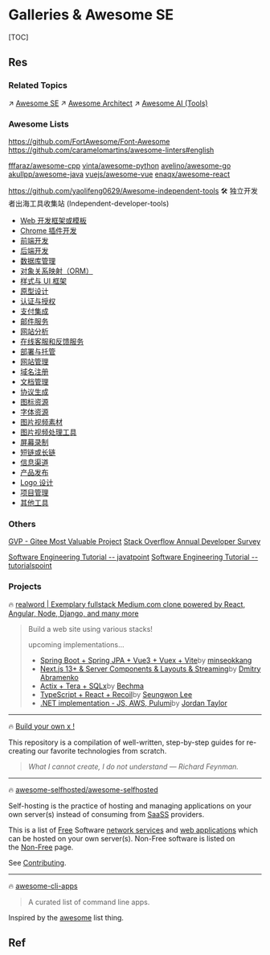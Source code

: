 # Galleries & Awesome SE

[TOC]



## Res
### Related Topics
↗ [Awesome SE](Awesome%20SE.md)
↗ [Awesome Architect](Awesome%20Architect.md)
↗ [Awesome AI (Tools)](../../🔑%20CS%20Core/Generic%20Software%20Tools%20&%20Projects/🕶️%20Awesome%20AI%20(Tools)/Awesome%20AI%20(Tools).md)


### Awesome Lists
https://github.com/FortAwesome/Font-Awesome
https://github.com/caramelomartins/awesome-linters#english

[fffaraz/awesome-cpp](https://github.com/fffaraz/awesome-cpp) 
[vinta/awesome-python](https://github.com/vinta/awesome-python) 
[avelino/awesome-go](https://github.com/avelino/awesome-go) 
[akullpp/awesome-java](https://github.com/akullpp/awesome-java) 
[vuejs/awesome-vue](https://github.com/vuejs/awesome-vue) 
[enaqx/awesome-react](https://github.com/enaqx/awesome-react) 

https://github.com/yaolifeng0629/Awesome-independent-tools
🛠️ 独立开发者出海工具收集站 (Independent-developer-tools)
- [Web 开发框架或模板](https://github.com/yaolifeng0629/Awesome-independent-tools#web%E5%BC%80%E5%8F%91%E6%A1%86%E6%9E%B6%E6%88%96%E6%A8%A1%E6%9D%BF)
- [Chrome 插件开发](https://github.com/yaolifeng0629/Awesome-independent-tools#chrome%E6%8F%92%E4%BB%B6%E5%BC%80%E5%8F%91)
- [前端开发](https://github.com/yaolifeng0629/Awesome-independent-tools#%E5%89%8D%E7%AB%AF%E5%BC%80%E5%8F%91)
- [后端开发](https://github.com/yaolifeng0629/Awesome-independent-tools#%E5%90%8E%E7%AB%AF%E5%BC%80%E5%8F%91)
- [数据库管理](https://github.com/yaolifeng0629/Awesome-independent-tools#%E6%95%B0%E6%8D%AE%E5%BA%93%E7%AE%A1%E7%90%86)
- [对象关系映射（ORM）](https://github.com/yaolifeng0629/Awesome-independent-tools#%E5%AF%B9%E8%B1%A1%E5%85%B3%E7%B3%BB%E6%98%A0%E5%B0%84)
- [样式与 UI 框架](https://github.com/yaolifeng0629/Awesome-independent-tools#%E6%A0%B7%E5%BC%8F%E4%B8%8Eui%E6%A1%86%E6%9E%B6)
- [原型设计](https://github.com/yaolifeng0629/Awesome-independent-tools#%E5%8E%9F%E5%9E%8B%E8%AE%BE%E8%AE%A1)
- [认证与授权](https://github.com/yaolifeng0629/Awesome-independent-tools#%E8%AE%A4%E8%AF%81%E4%B8%8E%E6%8E%88%E6%9D%83)
- [支付集成](https://github.com/yaolifeng0629/Awesome-independent-tools#%E6%94%AF%E4%BB%98%E9%9B%86%E6%88%90)
- [邮件服务](https://github.com/yaolifeng0629/Awesome-independent-tools#%E9%82%AE%E4%BB%B6%E6%9C%8D%E5%8A%A1)
- [网站分析](https://github.com/yaolifeng0629/Awesome-independent-tools#%E7%BD%91%E7%AB%99%E5%88%86%E6%9E%90)
- [在线客服和反馈服务](https://github.com/yaolifeng0629/Awesome-independent-tools#%E5%9C%A8%E7%BA%BF%E5%AE%A2%E6%9C%8D%E5%92%8C%E5%8F%8D%E9%A6%88%E6%9C%8D%E5%8A%A1)
- [部署与托管](https://github.com/yaolifeng0629/Awesome-independent-tools#%E9%83%A8%E7%BD%B2%E4%B8%8E%E6%89%98%E7%AE%A1)
- [网站管理](https://github.com/yaolifeng0629/Awesome-independent-tools#%E7%BD%91%E7%AB%99%E7%AE%A1%E7%90%86)
- [域名注册](https://github.com/yaolifeng0629/Awesome-independent-tools#%E5%9F%9F%E5%90%8D%E6%B3%A8%E5%86%8C)
- [文档管理](https://github.com/yaolifeng0629/Awesome-independent-tools#%E6%96%87%E6%A1%A3%E7%AE%A1%E7%90%86)
- [协议生成](https://github.com/yaolifeng0629/Awesome-independent-tools#%E5%8D%8F%E8%AE%AE%E7%94%9F%E6%88%90)
- [图标资源](https://github.com/yaolifeng0629/Awesome-independent-tools#%E5%9B%BE%E6%A0%87%E8%B5%84%E6%BA%90)
- [字体资源](https://github.com/yaolifeng0629/Awesome-independent-tools#%E5%AD%97%E4%BD%93%E8%B5%84%E6%BA%90)
- [图片视频素材](https://github.com/yaolifeng0629/Awesome-independent-tools#%E5%9B%BE%E7%89%87%E8%A7%86%E9%A2%91%E7%B4%A0%E6%9D%90)
- [图片视频处理工具](https://github.com/yaolifeng0629/Awesome-independent-tools#%E5%9B%BE%E7%89%87%E8%A7%86%E9%A2%91%E5%A4%84%E7%90%86%E5%B7%A5%E5%85%B7)
- [屏幕录制](https://github.com/yaolifeng0629/Awesome-independent-tools#%E5%B1%8F%E5%B9%95%E5%BD%95%E5%88%B6)
- [短链或长链](https://github.com/yaolifeng0629/Awesome-independent-tools#%E7%9F%AD%E9%93%BE%E6%88%96%E9%95%BF%E9%93%BE)
- [信息渠道](https://github.com/yaolifeng0629/Awesome-independent-tools#%E4%BF%A1%E6%81%AF%E6%B8%A0%E9%81%93)
- [产品发布](https://github.com/yaolifeng0629/Awesome-independent-tools#%E4%BA%A7%E5%93%81%E5%8F%91%E5%B8%83)
- [Logo 设计](https://github.com/yaolifeng0629/Awesome-independent-tools#logo%E8%AE%BE%E8%AE%A1)
- [项目管理](https://github.com/yaolifeng0629/Awesome-independent-tools#%E9%A1%B9%E7%9B%AE%E7%AE%A1%E7%90%86)
- [其他工具](https://github.com/yaolifeng0629/Awesome-independent-tools#%E5%85%B6%E4%BB%96%E5%B7%A5%E5%85%B7)


### Others
[GVP - Gitee Most Valuable Project](https://gitee.com/gvp)
[Stack Overflow Annual Developer Survey](https://insights.stackoverflow.com/survey)

[Software Engineering Tutorial -- javatpoint](https://www.javatpoint.com/software-engineering)
[Software Engineering Tutorial -- tutorialspoint](https://www.tutorialspoint.com/software_engineering/index.htm)


### Projects
🔥 [realword | Exemplary fullstack Medium.com clone powered by React, Angular, Node, Django, and many more](https://github.com/gothinkster/realworld)
> Build a web site using various stacks!
> 
> upcoming implementations...
> - [Spring Boot + Spring JPA + Vue3 + Vuex + Vite](https://github.com/gothinkster/realworld/discussions/1009)by [minseokkang](https://github.com/kkminseok)
> - [Next.js 13+ & Server Components & Layouts & Streaming](https://github.com/gothinkster/realworld/discussions/1082)by [Dmitry Abramenko](https://github.com/Dima-Abramenko)
> - [Actix + Tera + SQLx](https://github.com/gothinkster/realworld/discussions/1047)by [Bechma](https://github.com/Bechma)
> - [TypeScript + React + Recoil](https://github.com/gothinkster/realworld/discussions/963)by [Seungwon Lee](https://github.com/sukam09)
> - [.NET implementation - JS, AWS, Pulumi](https://github.com/gothinkster/realworld/discussions/1010)by [Jordan Taylor](https://github.com/JustJordanT)


---
🔥 [Build your own x !](https://github.com/codecrafters-io/build-your-own-x)

This repository is a compilation of well-written, step-by-step guides for re-creating our favorite technologies from scratch.

> _What I cannot create, I do not understand — Richard Feynman._


---
🔥 [awesome-selfhosted/awesome-selfhosted](https://github.com/awesome-selfhosted/awesome-selfhosted) 

Self-hosting is the practice of hosting and managing applications on your own server(s) instead of consuming from [SaaSS](https://www.gnu.org/philosophy/who-does-that-server-really-serve.html) providers.

This is a list of [Free](https://en.wikipedia.org/wiki/Free_software) Software [network services](https://en.wikipedia.org/wiki/Network_service) and [web applications](https://en.wikipedia.org/wiki/Web_application) which can be hosted on your own server(s). Non-Free software is listed on the [Non-Free](https://github.com/awesome-selfhosted/awesome-selfhosted/blob/master/non-free.md) page.

See [Contributing](https://github.com/awesome-selfhosted/awesome-selfhosted/blob/master/.github/CONTRIBUTING.md).


---
🔥 [awesome-cli-apps](https://github.com/agarrharr/awesome-cli-apps) 

> A curated list of command line apps.

Inspired by the [awesome](https://github.com/sindresorhus/awesome) list thing.



## Ref
